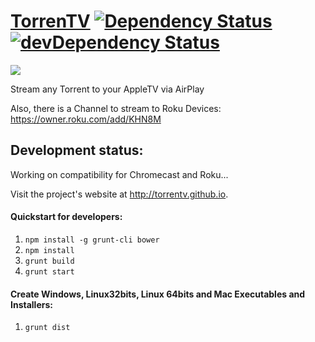 # [TorrenTV](https://github.com/torrentv/torrentv) [![Dependency Status](https://david-dm.org/ripper2hl/TorrenTV.svg)](https://david-dm.org/ripper2hl/TorrenTV) [![devDependency Status](https://david-dm.org/ripper2hl/TorrenTV/dev-status.svg)](https://david-dm.org/ripper2hl/TorrenTV#info=devDependencies)

![](https://i.cloudup.com/lML9s1g0Ke.png)

Stream any Torrent to your AppleTV via AirPlay

Also, there is a Channel to stream to Roku Devices: https://owner.roku.com/add/KHN8M

## Development status:

Working on compatibility for Chromecast and Roku...

Visit the project's website at <http://torrentv.github.io>.

#### Quickstart for developers:

1. `npm install -g grunt-cli bower`
1. `npm install`
1. `grunt build`
1. `grunt start`

#### Create Windows, Linux32bits, Linux 64bits and Mac Executables and Installers:

1. `grunt dist`
